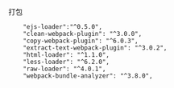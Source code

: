 打包

        "ejs-loader":"^0.5.0",
        "clean-webpack-plugin": "^3.0.0",
        "copy-webpack-plugin": "^6.0.3",
        "extract-text-webpack-plugin": "^3.0.2",
        "html-loader": "^1.1.0",
        "less-loader": "^6.2.0",
        "raw-loader": "^4.0.1",
        "webpack-bundle-analyzer": "^3.8.0",